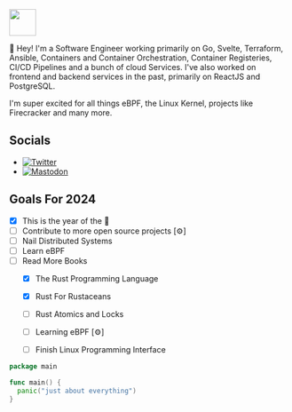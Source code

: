 <img src="https://camo.githubusercontent.com/c70f18274a81ee98dca1c116b68d5a35847b2e65/687474703a2f2f7374617469632e76656c76657463616368652e6f72672f70616765732f323031382f30362f31332f70617274792d676f706865722f64616e63696e672d676f706865722e676966" width="48px">

:wave: Hey! I'm a Software Engineer working primarily on Go, Svelte, Terraform, Ansible, Containers and Container Orchestration, Container Registeries, CI/CD Pipelines and a bunch of cloud Services. I've also worked on frontend and backend services in the past, primarily on ReactJS and PostgreSQL.

I'm super excited for all things eBPF, the Linux Kernel, projects like Firecracker and many more.

## Socials

- [![Twitter](https://img.shields.io/twitter/follow/_jsdp?style=social)](https://twitter.com/_jsdp)
- [![Mastodon](https://img.shields.io/mastodon/follow/109295563451920140?domain=https%3A%2F%2Fhachyderm.io&style=social)](https://img.shields.io/mastodon/follow/109295563451920140?domain=https%3A%2F%2Fhachyderm.io&style=social)

## Goals For 2024

- [x] This is the year of the 🦀
- [ ] Contribute to more open source projects [⚙️]
- [ ] Nail Distributed Systems
- [ ] Learn eBPF
- [ ] Read More Books
  - [x] The Rust Programming Language
  - [x] Rust For Rustaceans
  - [ ] Rust Atomics and Locks
  - [ ] Learning eBPF [⚙️]
  - [ ] Finish Linux Programming Interface


```go
package main

func main() {
  panic("just about everything")
}
```
